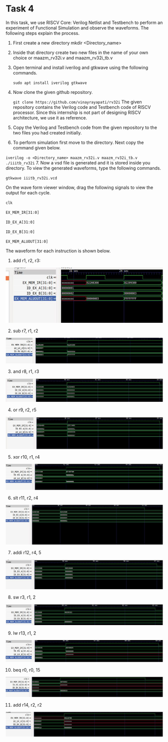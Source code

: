 
# Task 4

In this task, we use RISCV Core: Verilog Netlist and Testbench to perform an experiment of Functional Simulation and observe the waveforms. The following steps explain the process.

1. First create a new directory mkdir <Directory_name>
2. Inside that directory create two new files in the name of your own choice or maazm_rv32i.v and maazm_rv32i_tb.v
3. Open terminal and install iverilog and gtkwave using the following commands.

    `sudo apt install iverilog gtkwave`
4. Now clone the given github repository.

    `git clone https://github.com/vinayrayapati/rv32i`
The given repository contains the Verilog code and Testbench code of RISCV processor. Since this internship is not part of designing RISCV architecture, we use it as reference.
5. Copy the Verilog and Testbench code from the given repository to the two files you had created initially.
6. To perform simulation first move to the directory. Next copy the command given below.

`iverilog -o <Directory_name> maazm_rv32i.v maazm_rv32i_tb.v`
`./iiitb_rv32i`
7. Now a vsd file is generated and it is stored inside you directory. To view the generated waveforms, type the following commands.

`gtkwave iiitb_rv32i.vcd`

On the wave form viewer window, drag the following signals to view the output for each cycle.

`clk`

`EX_MEM_IR[31:0]`

`ID_EX_A[31:0]`

`ID_EX_B[31:0]`

`EX_MEM_ALUOUT[31:0]`

The waveform for each instruction is shown below.

1. add r1, r2, r3:

![plot](ADD.JPG)

2. sub r7, r1, r2

![plot](sub.JPG)

3. and r8, r1, r3

![plot](and.JPG)

4. or r9, r2, r5

![plot](OR.JPG)

5. xor r10, r1, r4

![plot](xor.JPG)

6. slt r11, r2, r4

![plot](SLT.JPG)

7. addi r12, r4, 5

![plot](ADDI.JPG)

8. sw r3, r1, 2

![plot](SW.JPG)

9. lw r13, r1, 2

![plot](LW.JPG)

10. beq r0, r0, 15

![plot](BEQ.JPG)

11. add r14, r2, r2

![plot](ADD_11.JPG)

